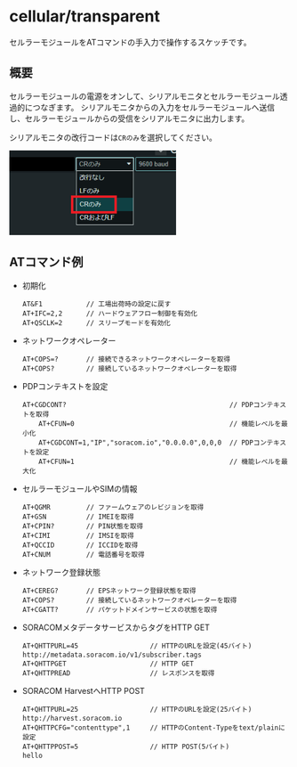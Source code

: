 # cellular/transparent

セルラーモジュールをATコマンドの手入力で操作するスケッチです。

## 概要

セルラーモジュールの電源をオンして、シリアルモニタとセルラーモジュール透過的につなぎます。
シリアルモニタからの入力をセルラーモジュールへ送信し、セルラーモジュールからの受信をシリアルモニタに出力します。

シリアルモニタの改行コードは`CRのみ`を選択してください。

<a href="../../media/54.png"><img src="../../media/54.png" width="300"></a>

## ATコマンド例

* 初期化

    ```
    AT&F1           // 工場出荷時の設定に戻す
    AT+IFC=2,2      // ハードウェアフロー制御を有効化
    AT+QSCLK=2      // スリープモードを有効化
    ```

* ネットワークオペレーター

    ```
    AT+COPS=?       // 接続できるネットワークオペレーターを取得
    AT+COPS?        // 接続しているネットワークオペレーターを取得
    ```

* PDPコンテキストを設定

    ```
    AT+CGDCONT?                                         // PDPコンテキストを取得
        AT+CFUN=0                                       // 機能レベルを最小化
        AT+CGDCONT=1,"IP","soracom.io","0.0.0.0",0,0,0  // PDPコンテキストを設定
        AT+CFUN=1                                       // 機能レベルを最大化
    ```

* セルラーモジュールやSIMの情報

    ```
    AT+QGMR         // ファームウェアのレビジョンを取得
    AT+GSN          // IMEIを取得
    AT+CPIN?        // PIN状態を取得
    AT+CIMI         // IMSIを取得
    AT+QCCID        // ICCIDを取得
    AT+CNUM         // 電話番号を取得
    ```

* ネットワーク登録状態

    ```
    AT+CEREG?       // EPSネットワーク登録状態を取得
    AT+COPS?        // 接続しているネットワークオペレーターを取得
    AT+CGATT?       // パケットドメインサービスの状態を取得
    ```

* SORACOMメタデータサービスからタグをHTTP GET

    ```
    AT+QHTTPURL=45                  // HTTPのURLを設定(45バイト)
    http://metadata.soracom.io/v1/subscriber.tags
    AT+QHTTPGET                     // HTTP GET
    AT+QHTTPREAD                    // レスポンスを取得
    ```

* SORACOM HarvestへHTTP POST

    ```
    AT+QHTTPURL=25                  // HTTPのURLを設定(25バイト)
    http://harvest.soracom.io
    AT+QHTTPCFG="contenttype",1     // HTTPのContent-Typeをtext/plainに設定
    AT+QHTTPPOST=5                  // HTTP POST(5バイト)
    hello
    ```
